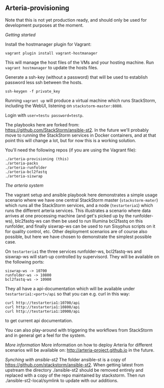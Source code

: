Arteria-provisioning
--------------------

Note that this is not yet production ready, and should only be used for development purposes at the moment.

*Getting started*

Install the hostmanager plugin for Vagrant:

    vagrant plugin install vagrant-hostmanager

This will manage the host files of the VMs and your hosting machine. Run `vagrant hostmanager` to update the hosts files.

Generate a ssh-key (without a password) that will be used to establish password less ssh between the hosts.

    ssh-keygen -f private_key

Running `vagrant up` will produce a virtual machine which runs StackStorm, including the WebUI, listening on `stackstorm-master:8080`.

Login with `user=testu password=testp`.

The playbooks here are forked from: https://github.com/StackStorm/ansible-st2. In the future we'll probably move to 
running the StackStorm services in Docker containers, and at that point this will change a lot, but for now this is 
a working solution.

You'll need the following repos (if you are using the Vagrant file):

    ./arteria-provisioning (this)
    ./arteria-packs
    ./arteria-runfolder
    ./arteria-bcl2fastq
    ./arteria-siswrap

*The arteria system*

The vagrant setup and ansible playbook here demonstrates a simple usage scenario where we have one central StackStorm
master (`stackstorm-mater`) which runs all the StackStorm services, and a node (`testarteria1`) which runs the different
 arteria services. This illustrates a scenario where data arrives at one processing machine (and get's picked up by the
 runfolder-ws), blc2fastq-ws can then be used to run Illumina bcl2fastq on this runfolder, and finally siswrap-ws can 
  be used to run Sisyphus scripts on it for quality control, etc. Other deployment scenarios are of course also possible,
  but here we have chosen to demonstrate the simplest possible case.

On `testarteria1` the three services runfolder-ws, bcl2fastq-ws and siswrap-ws will start-up controlled by supervisord.
They will be available on the following ports:

    siswrap-ws -> 10700
    runfolder-ws -> 10800
    bcl2fastq-ws -> 10900

They all have a api-documentation which will be available under `testarteria1:<port>/api` so that you can e.g. curl
in this way:

    curl http://testarteria1:10700/api
    curl http://testarteria1:10800/api
    curl http://testarteria1:10900/api
    
to get current api documentation.

You can also play-around with triggering the workflows from StackStorm and in general get a feel for the system.

*More information*
More information on how to deploy Arteria for different scenarios will be available on: http://arteria-project.github.io
in the future.

*Synching with ansible-st2*
The folder ansible-st is a copy of https://github.com/stackstorm/ansible-st2. When getting latest from upstream
the directory ./ansible-st2 should be removed entirely and replaced with a copy of the repo maintained by stackstorm.
Then run ./ansible-st2-local/symlink to update with our additions.

